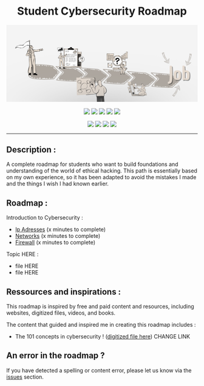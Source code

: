 <h1 align="center">  Student Cybersecurity Roadmap </h1>
<p align="center">
  <img src="repo-icon.png">
</p>

<p align="center">
  <img src="https://img.shields.io/badge/Version-0.1-green?style=for-the-badge">
  <img src="https://img.shields.io/github/license/v1ltrr/Student-Cybersecurity-Roadmap?style=for-the-badge">
  <img src="https://img.shields.io/github/stars/v1ltrr/Student-Cybersecurity-Roadmap?style=for-the-badge">
  <img src="https://img.shields.io/github/issues/v1ltrr/Student-Cybersecurity-Roadmap?color=red&style=for-the-badge">
  <img src="https://img.shields.io/github/forks/v1ltrr/Student-Cybersecurity-Roadmap?color=teal&style=for-the-badge">
</p>

<p align="center">
  <img src="https://img.shields.io/badge/Author-V1ltrr-blue?style=flat-square">
  <img src="https://img.shields.io/badge/Open%20Source-Yes-darkgreen?style=flat-square">
  <img src="https://img.shields.io/badge/Maintained%3F-Yes-lightblue?style=flat-square">
  <img src="https://img.shields.io/badge/Written%20In-Markdown-darkcyan?style=flat-square">
</p>

---
<h2 >  Description : </h2>
A complete roadmap for students who want to build foundations and understanding of the world of ethical hacking.
This path is essentially based on my own experience, so it has been adapted to avoid the mistakes I made and the things I wish I had known earlier.

<h2 >  Roadmap : </h2>

Introduction to Cybersecurity :
- [Ip Adresses](https://github.com/V1ltrr/Student-Cybersecurity-Roadmap/blob/Roadmap/Ip-Adresses.md) (x minutes to complete)
- [Networks](https://github.com/V1ltrr/Student-Cybersecurity-Roadmap/blob/Roadmap/Networks.md) (x minutes to complete)
- [Firewall](https://github.com/V1ltrr/Student-Cybersecurity-Roadmap/blob/Roadmap/Firewall.md) (x minutes to complete)

Topic HERE : 
- file HERE
- file HERE

<h2 >  Ressources and inspirations : </h2>
This roadmap is inspired by free and paid content and resources, including websites, digitized files, videos, and books.

The content that guided and inspired me in creating this roadmap includes :
- The 101 concepts in cybersecurity ! ([digitized file here](https://github.com/V1ltrr/Student-Cybersecurity-Roadmap/blob/Roadmap/Ip-Adresses.md)) CHANGE LINK
                     
<h2 >  An error in the roadmap ? </h2>

If you have detected a spelling or content error, please let us know via the [issues](https://github.com/V1ltrr/Student-Cybersecurity-Roadmap/issues) section.
